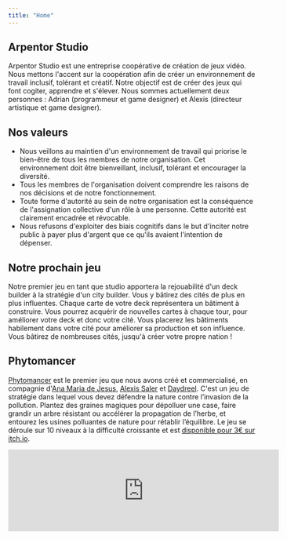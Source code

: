 ```yaml
---
title: "Home"
---
```


<section>

## Arpentor Studio

Arpentor Studio est une entreprise coopérative de création de jeux vidéo. Nous mettons l'accent sur la coopération afin de créer un environnement de travail inclusif, tolérant et créatif. Notre objectif est de créer des jeux qui font cogiter, apprendre et s'élever. Nous sommes actuellement deux personnes : Adrian (programmeur et game designer) et Alexis (directeur artistique et game designer).
</section>

<section>

## Nos valeurs

- Nous veillons au maintien d'un environnement de travail qui priorise le bien-être de tous les membres de notre organisation. Cet environnement doit être bienveillant, inclusif, tolérant et encourager la diversité.
- Tous les membres de l'organisation doivent comprendre les raisons de nos décisions et de notre fonctionnement.
- Toute forme d'autorité au sein de notre organisation est la conséquence de l'assignation collective d'un rôle à une personne. Cette autorité est clairement encadrée et révocable.
- Nous refusons d'exploiter des biais cognitifs dans le but d'inciter notre public à payer plus d'argent que ce qu'ils avaient l'intention de dépenser.
</section>

<section>

## Notre prochain jeu

Notre premier jeu en tant que studio apportera la rejouabilité d'un deck builder à la stratégie d'un city builder. Vous y bâtirez des cités de plus en plus influentes. Chaque carte de votre deck représentera un bâtiment à construire. Vous pourrez acquérir de nouvelles cartes à chaque tour, pour améliorer votre deck et donc votre cité. Vous placerez les bâtiments habilement dans votre cité pour améliorer sa production et son influence. Vous bâtirez de nombreuses cités, jusqu'à créer votre propre nation !
</section>

<section>

## Phytomancer

[Phytomancer](https://daydreel.itch.io/phytomancer) est le premier jeu que nous avons créé et commercialisé, en compagnie d'[Ana Maria de Jesus](https://www.artstation.com/jesuslovesyou), [Alexis Saler](https://www.fossilrecords.fr/) et [Daydreel](https://daydreel.itch.io/). C'est un jeu de stratégie dans lequel vous devez défendre la nature contre l’invasion de la pollution. Plantez des graines magiques pour dépolluer une case, faire grandir un arbre résistant ou accélérer la propagation de l’herbe, et entourez les usines polluantes de nature pour rétablir l’équilibre. Le jeu se déroule sur 10 niveaux à la difficulté croissante et est [disponible pour 3€ sur itch.io](https://daydreel.itch.io/phytomancer).

<div class="itch-io-widget">
    <iframe src="https://itch.io/embed/1185198" width="552" height="167" frameborder="0"><a href="https://daydreel.itch.io/phytomancer">Phytomancer by Daydreel, alexis.saler, Akaroff, adngdb</a></iframe>
</div>
</section>
